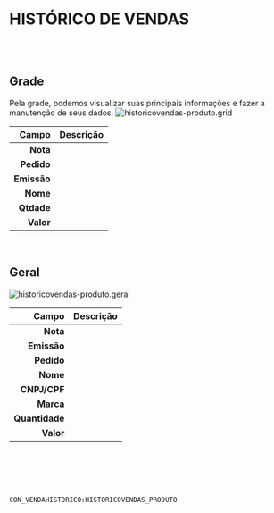 # HISTÓRICO DE VENDAS
<br>
<br>

## Grade
Pela grade, podemos visualizar suas principais informações e fazer a manutenção de seus dados.
![historicovendas-produto.grid](https://raw.githubusercontent.com/netforcews/docs-erp/master/geral/imagens/historicovendas-produto.grid.png)

Campo | Descrição
--:|---
**Nota** | 
**Pedido** | 
**Emissão** | 
**Nome** | 
**Qtdade** | 
**Valor** | 
<br>

## Geral
![historicovendas-produto.geral](https://raw.githubusercontent.com/netforcews/docs-erp/master/geral/imagens/historicovendas-produto.geral.png)

Campo | Descrição
--:|---
**Nota** | 
**Emissão** | 
**Pedido** | 
**Nome** | 
**CNPJ/CPF** | 
**Marca** | 
**Quantidade** | 
**Valor** | 
<br>
<br>
<br>
<br>

```CON_VENDAHISTORICO:HISTORICOVENDAS_PRODUTO```
